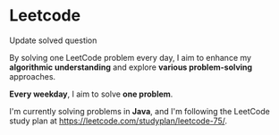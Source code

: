 # Leetcode

Update solved question

By solving one LeetCode problem every day, I aim to enhance my **algorithmic understanding** and explore **various problem-solving** approaches.

**Every weekday**, I aim to solve **one problem**.

I'm currently solving problems in **Java**, and I'm following the LeetCode study plan at https://leetcode.com/studyplan/leetcode-75/.
